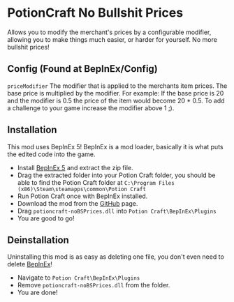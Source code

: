 # PotionCraft No Bullshit Prices
Allows you to modify the merchant's prices by a configurable modifier, allowing you to make things much easier, or harder for yourself. No more bullshit prices!
## Config (Found at BepInEx/Config)
`priceModifier` The modifier that is applied to the merchants item prices. The base price is multiplied by the modifier. For example: If the base price is 20 and the modifier is 0.5 the price of the item would become 20 * 0.5. To add a challenge to your game increase the modifier above 1 ;).
## Installation
This mod uses BepInEx 5! BepInEx is a mod loader, basically it is what puts the edited code into the game.
- Install [BepInEx 5](https://github.com/BepInEx/BepInEx/releases) and extract the zip file.
- Drag the extracted folder into your Potion Craft folder, you should be able to find the Potion Craft folder at `C:\Program Files (x86)\Steam\steamapps\common\Potion Craft`
- Run Potion Craft once with BepInEx installed.
- Download the mod from the [GitHub](https://github.com/catgocri/NoBSPrices/releases) page.
- Drag `potioncraft-noBSPrices.dll` into `Potion Craft\BepInEx\Plugins`
- You are good to go!
## Deinstallation
Uninstalling this mod is as easy as deleting one file, you don't even need to delete [BepInEx](https://github.com/BepInEx/BepInEx/releases)!
- Navigate to `Potion Craft\BepInEx\Plugins`
- Remove `potioncraft-noBSPrices.dll` from the folder.
- You are done!

